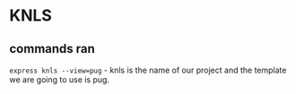 # KNLS

## commands ran

`express knls --view=pug` - knls is the name of our project and the template we are going to use is pug.
